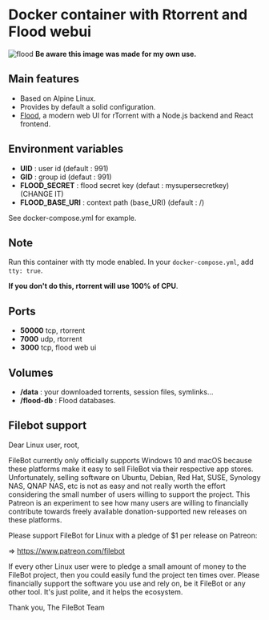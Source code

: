 # Docker container with Rtorrent and Flood webui

![flood](https://user-images.githubusercontent.com/13349072/52536251-d9ce9d00-2d79-11e9-956f-b3de68bc7562.png)
**Be aware this image was made for my own use.**

## Main features

- Based on Alpine Linux.
- Provides by default a solid configuration.
- [Flood](https://github.com/jfurrow/flood), a modern web UI for rTorrent with a Node.js backend and React frontend.

## Environment variables

- **UID** : user id (default : 991)
- **GID** : group id (defaut : 991)
- **FLOOD_SECRET** : flood secret key (defaut : mysupersecretkey) (CHANGE IT)
- **FLOOD_BASE_URI** : context path (base_URI) (default : /)

See docker-compose.yml for example.

## Note

Run this container with tty mode enabled. In your `docker-compose.yml`, add `tty: true`.

**If you don't do this, rtorrent will use 100% of CPU**.

## Ports

- **50000** tcp, rtorrent
- **7000**  udp, rtorrent
- **3000**  tcp, flood web ui

## Volumes

- **/data** : your downloaded torrents, session files, symlinks...
- **/flood-db** : Flood databases.

## Filebot support

Dear Linux user, root,

FileBot currently only officially supports Windows 10 and macOS because these platforms make it easy to sell FileBot via their respective app stores. Unfortunately, selling software on Ubuntu, Debian, Red Hat, SUSE, Synology NAS, QNAP NAS, etc is not as easy and not really worth the effort considering the small number of users willing to support the project. This Patreon is an experiment to see how many users are willing to financially contribute towards freely available donation-supported new releases on these platforms.

Please support FileBot for Linux with a pledge of $1 per release on Patreon:

=> https://www.patreon.com/filebot

If every other Linux user were to pledge a small amount of money to the FileBot project, then you could easily fund the project ten times over. Please financially support the software you use and rely on, be it FileBot or any other tool. It's just polite, and it helps the ecosystem.

Thank you,
The FileBot Team
